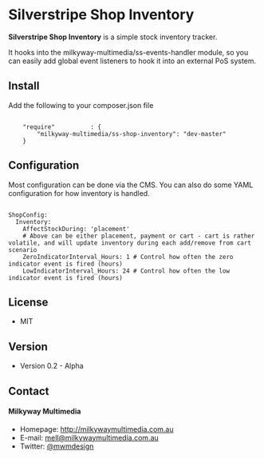 Silverstripe Shop Inventory
===========================
**Silverstripe Shop Inventory** is a simple stock inventory tracker.

It hooks into the milkyway-multimedia/ss-events-handler module, so you can easily add global event listeners to hook it into an external PoS system.

## Install
Add the following to your composer.json file

```

    "require"          : {
		"milkyway-multimedia/ss-shop-inventory": "dev-master"
	}

```

## Configuration
Most configuration can be done via the CMS. You can also do some YAML configuration for how inventory is handled.

```

ShopConfig:
  Inventory:
    AffectStockDuring: 'placement'
    # Above can be either placement, payment or cart - cart is rather volatile, and will update inventory during each add/remove from cart scenario
    ZeroIndicatorInterval_Hours: 1 # Control how often the zero indicator event is fired (hours)
    LowIndicatorInterval_Hours: 24 # Control how often the low indicator event is fired (hours)

```

## License
* MIT

## Version
* Version 0.2 - Alpha

## Contact
#### Milkyway Multimedia
* Homepage: http://milkywaymultimedia.com.au
* E-mail: mell@milkywaymultimedia.com.au
* Twitter: [@mwmdesign](https://twitter.com/mwmdesign "mwmdesign on twitter")